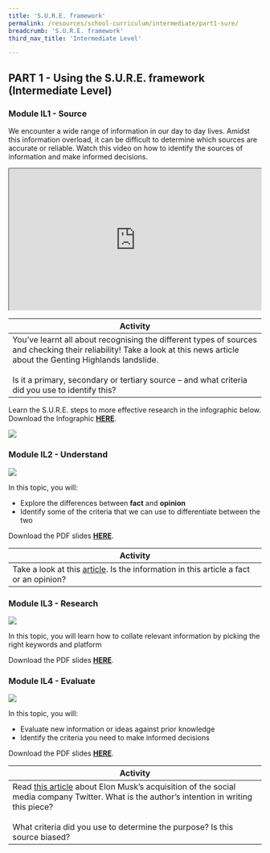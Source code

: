 ```yaml
---
title: 'S.U.R.E. framework'
permalink: /resources/school-curriculum/intermediate/part1-sure/
breadcrumb: 'S.U.R.E. framework'
third_nav_title: 'Intermediate Level'

---
```


## PART 1 - Using the S.U.R.E. framework (Intermediate Level)

### Module IL1 - Source

We encounter a wide range of information in our day to day lives. Amidst this information overload, it can be difficult to determine which sources are accurate or reliable. Watch this video on how to identify the sources of information and make informed decisions. 

<style>.embed-container { position: relative; padding-bottom: 56.25%; height: 0; overflow: hidden; max-width: 100%; } .embed-container iframe, .embed-container object, .embed-container embed { position: absolute; top: 0; left: 0; width: 100%; height: 100%; }</style><div class='embed-container'>
<iframe src="https://nlb.ap.panopto.com/Panopto/Pages/Embed.aspx?id=7c6428a8-aec2-41d7-acde-aff7001f8fd9&autoplay=false&offerviewer=true&showtitle=true&showbrand=true&captions=false&interactivity=all" height="405" width="720" style="border: 1px solid #464646;" allowfullscreen allow="autoplay"></iframe></div> 

| Activity                                                     |
| ------------------------------------------------------------ |
| You’ve learnt all about recognising the different types of sources and checking their reliability! Take a look at this news article about the Genting Highlands landslide. <br/><br/>Is it a primary, secondary or tertiary source – and what criteria did you use to identify this? |



Learn the S.U.R.E. steps to more effective research in the infographic below. Download the Infographic [**HERE**](https://go.gov.sg/sure-phase1-inter-info).

![](../images/curriculum-part1-infographic.jpg)



### Module IL2 - Understand

![](../images/curriculum-il2-intermediate.png)

In this topic, you will: 

- Explore the differences between **fact** and **opinion**
- Identify some of the criteria that we can use to differentiate between the two

Download the PDF slides **[HERE](https://go.gov.sg/sure-il2-inter-slides)**.

| Activity                                                     |
| ------------------------------------------------------------ |
| Take a look at this [article](https://www.channelnewsasia.com/commentary/tiktok-instagram-age-too-young-social-media-risk-3269166). Is the information in this article a fact or an opinion? |



### Module IL3 - Research

![](../images/curriculum-il3-intermediate.png)

In this topic, you will learn how to collate relevant information by picking the right keywords and platform

Download the PDF slides **[HERE](https://go.gov.sg/sure-il3-inter-slides)**.



### Module IL4 - Evaluate

![](../images/curriculum-il4-intermediate.png)

In this topic, you will: 

- Evaluate new information or ideas against prior knowledge
- Identify the criteria you need to make informed decisions

Download the PDF slides **[HERE](https://go.gov.sg/sure-il4-inter-slides)**.



| Activity                                                     |
| ------------------------------------------------------------ |
| Read [this article](https://edition.cnn.com/2022/12/20/opinions/elon-musk-twitter-benavidez/index.html) about Elon Musk’s acquisition of the social media company Twitter. What is the author’s intention in writing this piece? <br><br>What criteria did you use to determine the purpose? Is this source biased? |

